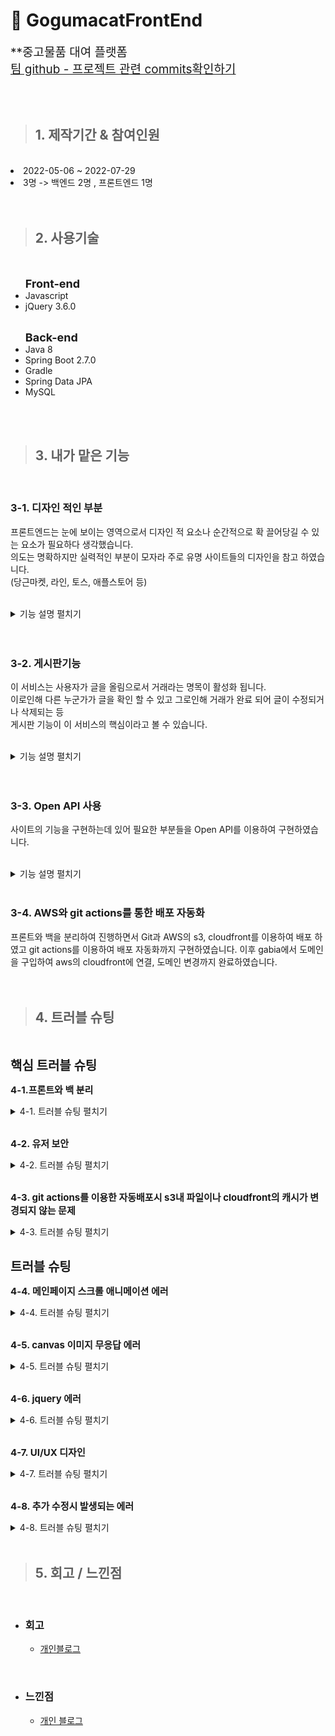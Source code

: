 # :sweet_potato: **GogumacatFrontEnd**
<span style="font-size : 19px">**중고물품 대여 플랫폼 <br>
[팀 github - 프로젝트 관련 commits확인하기](https://github.com/sparta-cloud-a3/GogumaCat-FrontEnd)


<br>
<br>


>## 1. 제작기간 & 참여인원

<br>
<li>2022-05-06 ~ 2022-07-29</li>
<li>3명 -> 백엔드 2명 , 프론트엔드 1명 </li>

<br>
<br>

>## 2. 사용기술

<br>
<ul><span style="font-size : 18px; font-weight : bold">Front-end</span>
<li>Javascript</li>
<li>jQuery 3.6.0</li>
<!-- <li>vue.js</li> -->
<br>
</ul>
<ul><span style="font-size : 18px; font-weight : bold">Back-end</span>
<li>Java 8 </li>
<li>Spring Boot 2.7.0</li>
<li>Gradle</li>
<li>Spring Data JPA</li>
<li> MySQL </li>
</ul>

<br>
<br>

>## 3. 내가 맡은 기능
<br>

### 3-1. **디자인 적인 부분**
프론트엔드는 눈에 보이는 영역으로서 디자인 적 요소나 순간적으로 확 끌어당길 수 있는 요소가 필요하다 생각했습니다. <br>
의도는 명확하지만 실력적인 부분이 모자라 주로 유명 사이트들의 디자인을 참고 하였습니다.<br>
(당근마켓, 라인, 토스, 애플스토어 등)<br>
<br>
<details>
<summary style="cursor : pointer;">기능 설명 펼치기</summary>

*  <span style="font-size : 15px; font-weight : bold">메인페이지</span>
    - 첫 로딩 화면   :mag: [코드확인](https://github.com/hoinlee-moi/GogumacatFrontEnd/blob/27260c638c3076fb5ff0af5f559f80de97339af2/js/index.js#L98) <br>
         - 코드를 작성하며 이런 인터렉티브 웹을 구성하려면 어떻게 해야하지 라는 고민을 많이했습니다. 코드적으로 이런걸 완성시키는 라이브러리나 함수가 따로 있는건가? 해서 찾던 도중 apple
         사이트와 Line 사이트에서 소스들을 확인<br>
         - 관리자 도구를 이용하여 하나하나 위치를 찾아보며 깨달은 결과 canvas를 이용하여 그림 위에 하얀 화면을 위치시켜 이동하는 방식을 쓰거나 div창의 위치를 옮기는 방식을 확인하였습니다.<br>
         - 그렇게 canvas 효과와 requestAnimationFrame을 이용하여  첫 페이지가 로딩 될 때 애니메이션 효과를 적용하였습니다.<br>
         - 적용 시킬 때 default프레임 속도가 너무 빠르다고 판단 사용자가 페이지를 인식 전에 프레임이 종료 된다거나 너무 빠르기 진행되는 것이 있어 구글링을 통해 setTimeout()이라는 지연 함수를 사용하여 사용자가 너무 지루하거나 빠르다고 느끼지 않을 속도를 구현하였습니다.
         **LINE 홈페이지 참고** <br>
         <br>
         
         ![](./Readme_gif/ezgif-4-8dc19e4aae.gif)

         <br>
    - 스크롤 애니메이션   :mag: [코드확인](https://github.com/hoinlee-moi/GogumacatFrontEnd/blob/27260c638c3076fb5ff0af5f559f80de97339af2/js/index.js#L246)<br>
        - 토스 사이트를 보며 사용자가 봤을 때 부담 없이 느껴지지만 특별함이 있는 듯한 느낌이 들었고 비어있는 곳에서 무언가 나타나면 시선이 그 쪽으로 옮겨지는 사람의 심리를 썼다는 걸 파악하였습니다.<br>
        - 메인페이지의 내용별로 각 section을 나눈 후 각 전체 스크롤과 각 섹션의 높이등을 계산하여 현재 section에서 스크롤이 위치하는 비율을 찾아냈습니다.
        - 이후 switch 문법을 이용 특정 section에서 원하는 스크롤 위치일 때 함수가 실행되도록 만들었지만 함수가 스크롤 위치마다 여러번 실행이 되는 문제가 발생되어 once:true나 removeEventListener까지 사용해보았지만 해결이 안되었습니다.
        - 해결을 위해 스크롤 인터렉티브를 사용하는 TOSS를 다시한번 확인 class명을 이용하여 CSS @keyframs를 적용한다는 걸 발견하였습니다.
        - 이후 addEventListener를 사용하여 사용자가 scroll 할 때마다 값을 갱신하여 특정 세션에 들어올경우<br> element의 class를 변환하여 CSS의 @Keyframes 의 애니메이션이 동작되도록 만들었습니다.<br>
        **TOSS 홈페이지 참고**<br>
        <br>
    
        ![](./Readme_gif/ezgif-4-9e6ae07206.gif)

        <br>
    - 인기 리스트 띄우기   :mag: [코드확인](https://github.com/hoinlee-moi/GogumacatFrontEnd/blob/27260c638c3076fb5ff0af5f559f80de97339af2/js/index.js#L342)<br>
        - 백엔드에서 보내준 API명세서를 확인하여 jQuery의 Ajax를 이용, 좋아요가 가장 많이 된 인기매물 top8개를 골라 리스트에 띄우도록 만들었습니다.<br>
    **당근마켓 홈페이지 참고**<br>
    <br><img src="./Readme_gif/main-list.jpg" width="600" height="388">

    <br>
</details>

<br>
<br>

### 3-2. **게시판기능**
이 서비스는 사용자가 글을 올림으로서 거래라는 명목이 활성화 됩니다.<br>
이로인해 다른 누군가가 글을 확인 할 수 있고 그로인해 거래가 완료 되어 글이 수정되거나 삭제되는 등 <br>
게시판 기능이 이 서비스의 핵심이라고 볼 수 있습니다.<br>
<br>

<details>
<summary style="cursor : pointer;">기능 설명 펼치기</summary>

*   <span style="font-size : 15px; font-weight : bold">목록페이지</span>   
:mag: [코드확인](https://github.com/hoinlee-moi/GogumacatFrontEnd/blob/72f129fa619388fd739c96c09cd1b6926e2ed8eb/js/list.js#L16)<br>
    - jQuery의 Ajax를 이용하여 데이터를 받아 전체 목록을 쭉 띄워주도록 하였습니다.<br>
    - Ajax콜을 할 때 들어가는 값에 따라 최신순과 좋아요 순으로 나뉘도록 하였습니다.<br>
    - 각 게시글마다 존재하는 id값이 있으며 id값을 URL에 넣어 상세페이지로 연결합니다<br>
    <br><img src="./Readme_gif/list.jpg" width="600" height="388">
    <br>
    <br>
* <span style="font-size : 15px; font-weight : bold">검색기능</span>   
:mag: [코드확인](https://github.com/hoinlee-moi/GogumacatFrontEnd/blob/72f129fa619388fd739c96c09cd1b6926e2ed8eb/js/list.js#L35)<br>
    - [search.js](https://github.com/hoinlee-moi/GogumacatFrontEnd/blob/7ac7577ea9cccd3fe6d6b67832bf1209dc270f5f/js/search.js#L1) 에 입력된 코드를 통해 검색 값을 받아 도메인에 넣어줍니다.
    - URL에서 데이터 값을 꺼내 Ajax로 백엔드에 요청 받은 데이터 목록을 띄워줍니다.<br>
    - 검색을 했을 때 어떻게 값을 받아야 하나를 고민했는데 팀원과 튜터님의 도움으로 URL에서 값을 받아오는 방법을 확인하였습니다.<br>
    <br><img src="./Readme_gif/search.jpg" width="600" height="388">
    <br>
    <br>
* <span style="font-size : 15px; font-weight : bold">글 상세 페이지(글삭제)</span>   
:mag: [코드확인](https://github.com/hoinlee-moi/GogumacatFrontEnd/blob/7ac7577ea9cccd3fe6d6b67832bf1209dc270f5f/js/post.js#L14)<br>
    - 각 게시글마다 정해진 id값을 있는데 이걸 어떻게 페이지로 연결시켜야 하는지 고민하다 검색기능을 구현할 때 사용한 방식을 이용 
    - URL에서 id값을 받아 Ajax로 백엔드에 요청, 받은 데이터로 상세페이지를 구성하였습니다.
    - 접속한 유저가 토큰을 가지고 있는지와 게시글에 등록된 username과 접속한 username이 같은지를 비교하여 삭제 수정등의 기능을 비 활성화 합니다.<br>
    - 상단의 모든 조건이 통과 될 경우 글 삭제를 누를 시 Ajax로 토큰과 함께 통신을 보내 db상 데이터를 삭제합니다.   
    :mag: [코드확인](https://github.com/hoinlee-moi/GogumacatFrontEnd/blob/424b0ad03085d21146d057612f4545c002182c37/js/post.js#L207)<br>
    <br><img src="./Readme_gif/post(guest).jpg" width="600" height="388"><br>
    <br><img src="./Readme_gif/post(user).jpg" width="600" height="388">
    <br>
    <br>
* <span style="font-size : 15px; font-weight : bold">글 작성 페이지</span>   
:mag: [코드확인](https://github.com/hoinlee-moi/GogumacatFrontEnd/blob/3601a0b7c990165f863d2582fade1d508690df68/js/posting.js#L9)<br>
    - 글 작성전에 유저가 로그인을 한 상태인지 쿠키에 저장된 토큰을 확인합니다.<br>
    - 날짜 부분에서 jQuery로 이루어진 달력 라이브러리를 사용했습니다   
    :mag: [코드확인](https://github.com/hoinlee-moi/GogumacatFrontEnd/blob/3601a0b7c990165f863d2582fade1d508690df68/js/overlap-posting.js#L107)<br>
    - 지도와 주소부분에서 kakao API공식 문서를 바탕으로 주소 검색과 지도 확인을 구성하였습니다.<br>
    - 등록 버튼을 누를 시 입력된 값과 이미지 파일을 FormData에 담아 Ajax로 토큰과 함께 백엔드에 전송합니다.   
    :mag: [코드확인](https://github.com/hoinlee-moi/GogumacatFrontEnd/blob/3601a0b7c990165f863d2582fade1d508690df68/js/overlap-posting.js#L36)
    <br>
    - 전체적인 구성을 하는 건 간단하였으나 마지막 FormData를 이용하여 Ajax콜을 하는 것은 처음이라 오류가 있었습니다.(백엔드에 데이터가 도착하지 않음)
    - 하나씩 FormData 어떤 데이터가 담기는지 console.log로 찍어 input파일이 담기지 않는 것을 확인했습니다.
    - file의 데이터를 제대로 추출하지 못해서 생긴 문제로 document 쿼리를 이용하여 콘솔창으로 파일이 담기는 형태를 파악하여 추적해서 담았더니 해결하였습니다.
    <br><img src="./Readme_gif/posting.png" width="600" height="388">
    <br>
    <br>
* <span style="font-size : 15px; font-weight : bold">글 수정 페이지</span>   
:mag: [코드확인](https://github.com/hoinlee-moi/GogumacatFrontEnd/blob/424b0ad03085d21146d057612f4545c002182c37/js/posting-update.js#L39)<br>
    - 글 수정 페이지 들어오기 전 url을 통한 우회 접속을 막기 위해 토큰 검사 및 로그인 한 유저와 글 작성 유저가 동일한지 확인합니다.   
    :mag: [코드확인](https://github.com/hoinlee-moi/GogumacatFrontEnd/blob/424b0ad03085d21146d057612f4545c002182c37/js/posting-update.js#L133)<br>
    - url을 통해 id 값을 뽑아 내어 해당하는 게시글의 데이터를 Ajax로 불러와 각 요소에 삽입합니다.<br>
    - 수정 완료 버튼을 누를 시 각 요소의 유무를 파악 후 Ajax를 통해 해당 게시글 데이터를 업데이트 합니다<br>
    - 이 때 무응답 오류가 생겼었는데 이는 파일이 변경되지 않을시 생기는 오류였습니다.
    - 글을 등록할 때 파일 그자체를 s3 버킷에 추가, 버킷에 저장된 URL만 가져와 이미지를 띄워주기 때문에 실제로 수정페이지엔 file 자체가 들어가지 않는 것을 확인
    - 글 등록할 때 추출했던 코드를 이용하여 if문으로 파일 유무를 걸러 FormData에 담고 백엔드 보내주도록 하였습니다.
    - 이는 백엔드에서도 파일 유무를 확인하여 update되도록 팀원과 함께 동시에 수정을 진행하였습니다.
    <br><img src="./Readme_gif/ezgif-5-a0b3c7fbad.gif" width="600" height="388">
    <br>
    <br>
</details>
<br>
<br>

### 3-3. **Open API 사용**
사이트의 기능을 구현하는데 있어 필요한 부분들을 Open API를 이용하여 구현하였습니다.<br>
<br>
<details>
<summary style="cursor : pointer;">기능 설명 펼치기</summary>

* <span style="font-size : 15px; font-weight : bold">상세 페이지 내 카카오 지도API</span>   
:mag: [코드확인](https://github.com/hoinlee-moi/GogumacatFrontEnd/blob/7ac7577ea9cccd3fe6d6b67832bf1209dc270f5f/js/post.js#L133)<br>
    - kakao api 공식문서를 통하여 지도 api를 구현하였으며 커스텀 오버레이를 통해 고구마캣 대표 색감과 캐릭터 이미지로 변경하였습니다.
    - 버튼을 통하여 지도와 로드뷰를 번갈아 확인할 수 있도록 구현하였습니다.<br>
    - 카카오 api를 사용하기 위해 주어진 앱 키의 보안상의 문제가 고민되었습니다
    - 앱 키를 추출하여도 카카오 api페이지 내에서 플랫폼을 등록을 통해 더블체킹으로 사용이 불가능한 것을 확인하였지만 추후 보안 강화를 위해 주기적인 앱키 변경 필요(카카오 dev talk 검색)
     

    <br><img src="./Readme_gif/map.jpg" width="600" height="388"><br>
    <br><img src="./Readme_gif/roadview.jpg" width="600" height="388">
    <br>
    <br>
* <span style="font-size : 15px; font-weight : bold">주소 검색 API</span>  
:mag: [코드확인](https://github.com/hoinlee-moi/GogumacatFrontEnd/blob/7ac7577ea9cccd3fe6d6b67832bf1209dc270f5f/js/overlap-posting.js#L90)<br>
    - kakao(daum)우편번호 api를 이용하여 구현하였으며 공식문서를 통해 어떤 주소를 입력해도 지번 주소로 출력 되도록 변경하였습니다<br>
    - api구현할 때 지번 주소로만 출력이 되도록 설정하기로 팀원 회의가 결정이 났습니다.
    - api 사용이 익숙하지 않아 어떻게 해야 할까를 고민하다 daum에서 api와 함께 주어지는 공식문서를 활용하여 기능들을 하나씩 대입해 보았습니다.
    - 그리고 구글링과 이미 api를 사용해 본 팀원에게 도움을 요청하여 원하는 결과값이 도출되도록 성공하였습니다.
    <br><img src="./Readme_gif/address.png" width="600" height="388"><br>
    <br>
    <br>
</details>
<br>

### 3-4. **AWS와 git actions를 통한 배포 자동화**
프론트와 백을 분리하여 진행하면서 Git과 AWS의 s3, cloudfront를 이용하여 배포 하였고 git actions를 이용하여 배포 자동화까지 구현하였습니다.
이후 gabia에서 도메인을 구입하여 aws의 cloudfront에 연결, 도메인 변경까지 완료하였습니다.
<br>
<br>
<br>

>## 4. **트러블 슈팅**
<br>

<span style="font-size : 20px; font-weight : bold">핵심 트러블 슈팅</span>
<br>

<span style="font-size : 15px; font-weight : bold">4-1.프론트와 백 분리 </span>
<details>
<summary style="cursor : pointer;">4-1. 트러블 슈팅 펼치기</summary>

* 처음 프로젝트를 시작할 땐 제가 프론트로 전향 전이라 프론트 인원 자체가 없었습니다
* 기존 프로젝트는 python의 flask로 서버를 구성하여 만들었습니다. 이때는 SSR로 구성하였는데 Java로 개발 언어를 바꾸는 과정에서 프론트도 함께 변경해야하는 것과 백엔드에서 생기는 버그에도 프론트 코드까지 재빌드 되는 불편함을 느껴 분리하는 작업을 진행하였습니다.<br>
<br>
    - 이 과정에서 프론트는 사용하였던 템플릿 언어(timeleaf)를 전부 제거 하였습니다.<br>
    - 새롭게 페이지를 구성하며 css가 충돌되는 현상이 있었습니다
    - 크롬 개발자 도구를 사용하여 각 html요소들이 가지는 CSS를 확인해보니 부트스트랩과 bulma라는 css라이브러리들을 사용할 때 가지는 default값이 문제라고 판단, 삭제후 직접 html과 css를 구현하였습니다.<br>
    - 템플릿 언어를 사용하며 html내에서 javascript나 CSS들을 혼합하여 사용되는 중입니다.<br>
    - 이는 정보와 제어 분리가 안되므로 javascript와 CSS를 파일로 분리 하여 중복되는 js코드들이 재활용 할 수 있었으며 캐쉬를 통해 속도 향상, 전송량의 경량화를 도모할 수 있었습니다.
    - 백과 분리되어 끊어진 통신을 api명세서를 바탕으로 jQuery(Ajax)를 이용하여 데이터 통신을 완료 했습니다.<br>
    <br>

* **수정전코드**<br>

    ``` html
    <div class=content-name;>
        <h1 th:text="${post.title}">글제목</h1>
        <h4 th:text="${post.price} +'원 (1일 기준)'">0원 (1일 기준)</h4>
        <h5 th:text="${post.date}">작성 일자</h5>
    </div>
    <div class="content-info" style="white-space: pre-line">
        <br>
        <p th:text="${post.content}">게시물 내용</p>
    </div>
    ```
    <br>

* **수정후코드 - javascript로 데이터를 받아 각 element값을 채워줬습니다.**<br>
    ```html
    <div class="post-img-container">
            <div class="post-img" id="post-img-box">
                <img id="postImage" src="">
            </div>
        </div>
        <div id="chat-box">
        </div>
        <div class="post-title-container">
            <div class="post-title">
                <p id="postTitle"></p>
                <p id="postAddress"></p>
                <p id="postPrice"></p>
                <p id="postSold"></p>
    ```
    ```javascript
    function getDetail(postId) { 
        $.ajax({
            type: "GET",
            url: `${domain}/post/detail/${postId}`,
            data: {},
            dataType : "json",
            beforeSend: function(xhr) {
                xhr.setRequestHeader("token", token);
            },
            success: function (response) {
                write_user = response['post']['writeUserId']
                makeDetail(response)
            },
            error:() => {
                alert('잘못된 접근입니다.')
                window.history.back()
            }
        })
    };
    ```

</details>
<br>

<span style="font-size : 15px; font-weight : bold">4-2. 유저 보안 </span>
<details>
<summary style="cursor : pointer;">4-2. 트러블 슈팅 펼치기</summary>

* 프로젝트 완성이후 고객 피드백을 받는 과정에서 url을 변경을 통한 접속시 토큰이나 유저에 상관없이 접속 되는 경우가 발생하였습니다.<br>
이로인해 로그인 하지 않은 사람 또는 다른 회원이 다른 사람의 글을 마음대로 변경할 수 있었습니다.
    - 이는 수정페이지를 들어오기 전 페이지에서 토큰을 검사할 뿐 url을 통한 페이지 바로 접속일 때 토큰과 유저 검사가 없었기 때문인 걸 발견하였습니다.<br>
    - 로그인에 관한 문제는 Cookie에 저장된 토큰을 jQuery로 불러와 존재하는지 유무로 간단히 검사할 수 있었습니다.<br>
    - 유저에 대해서는 접속한 유저의 id를 가져올 방법을 떠올리다 다른 페이지에서 로그인을 할 경우 상단 배너에 ajax콜로 프로필 데이터를 불러와 닉네임이 추가되는 것을 생각하였습니다.<br>
    - 수정페이지에 들어갈 때도 똑같이 로그인 한 프로필 데이터를 불러와 글 작성자의 id를 비교할 수 있도록 만들었습니다. 또한 페이지 로드시 바로 검사하도록 추가했습니다.<br>
    - 만약 URL의 id값을 비 정상적인 값으로 접근 시 ajax콜을 거부, error 메세지 와 페이지 접근 불가 조치로 해결하였습니다.<br>
    <br>
* **추가된 코드**

```javascript
function token_check() {
    if(!token) {
        alert('로그인이 필요합니다')
        window.history.back()
    }
}

function user_check() {
    connet_id = document.querySelector('.logo-container #loginName-0').textContent
    console.log(connet_id,write_id)
    if(connet_id != write_id) {
        alert('올바르지 않은 접근입니다.')
        window.history.back()
    }
}

window.addEventListener('load',() => {
    token_check()
    parameter()
    post()
})
```
<br>

</details>
<br>

<span style="font-size : 15px; font-weight : bold">4-3. git actions를 이용한 자동배포시 s3내 파일이나 cloudfront의 캐시가 변경되지 않는 문제 </span>
<details>
<summary style="cursor : pointer;">4-3. 트러블 슈팅 펼치기</summary>

* 자동 배포 완료 후 첫 테스트를 진행하니 s3내의 파일중 index를 제외하곤 변경된 내용이 저장되지 않는 문제점을 발견하였습니다.
    - 문제 해결을 위하여 테스트를 진행 할 때 git actions의 동작을 확인하고 올바르게 로드 되면 버킷 내의 파일이 변동 되었는지 확인하는 식으로 순차적으로 위를 올라가던 도중 s3내의 파일들이 변경 되어 있지 않은 것을 확인하였습니다.
    - 이는 git actions가 로드 될 때 통제하는 부분이 main.yml뿐이 없기에 해당 파일의 코드를 확인하여 exclud와 include의 단어 index.html만 되어 있는 부분을 확인하였습니다.
    -  AWS 자동배포를 공부할 때 사용했던 main.yml 코드를 그대로 가지고 온 것이 문제였습니다.
    - 해당된 코드를 주석처리하여 test 해본 후 정상 작동을 확인하여 해당 코드를 삭제 하였습니다.
    (with부분 삭제)<br>
    - 하지만 이후 S3에 새롭게 빌드된 파일들의 ACL이 private으로 바뀌어 페이지 자체가 ACCESS DENIED 되었습니다.
    - 이는 구글링을 통하여 main.yml을 변경하는 것이 아닌 버킷 정책을 통하여 public으로 바꿀 수 있다는 것을 확인, AWS공식문서에서 제공되는 버킷 정책을 통하여 버킷을 public으로 변경하였습니다.
    <br>
* **수정전코드**
```yml
    steps:
      - name: Checkout source code.
        uses: actions/checkout@master

      - name: Upload binary to S3 bucket
        uses: jakejarvis/s3-sync-action@master
        with:
          args: --acl public-read --exclude '*' --include 'index.html'
        env:
          AWS_S3_BUCKET: ${{ secrets.BUCKET_NAME }}
```
<br>

* **수정후코드**
```yml
steps:
      - name: Checkout source code.
        uses: actions/checkout@master
      - name: Upload binary to S3 bucket
        uses: jakejarvis/s3-sync-action@master
        env:
          AWS_S3_BUCKET: ${{ secrets.BUCKET_NAME }}
```
<br>

* 상단의 문제를 해결 한 뒤 S3내에선 코드 변경이 확인 되었지만 cloudfront에선 index파일 또한 캐시 삭제가 되지 않고 처음 배포된 상태 그대로 유지되는 문제점 또한 발견하였습니다.
    - 이는 상단의 문제를 확인하여 S3 버킷 내의 파일 또한 변경되는 것을 확인하였으나 페이지까지 배포되지 않았습니다.
    - 페이지 개발자 도구를 이용하여 네트워크 탭에서 페이지가 로드 될 때 불러오는 js파일의 소스를 확인하여 변경 전 js파일이 남아있음을 확인하였습니다.
    - 튜터님에게 도움을 요청하여 cloudfront는 캐시 리빌딩에 시간이 꽤 소요됨으로 main.yml에서 캐시삭제 관련 내용을 추가해야 한다는 것을 확인했습니다
    - 이는 위와 같은 main.yml 코드문제 였는데 cloudfront 코드 부분에서 캐시 초기화가 입력되어 있지만 PATHS를 /index.html로 지정하여 생긴 문제로 확인하여 /* 전체로 수정하여 해결하였습니다.
    <br>
    <br>
* **수정전코드**
```yml
- name: Invalidate cache CloudFront
        uses: chetan/invalidate-cloudfront-action@master
        env:
          DISTRIBUTION: ${{ secrets.DISTRIBUTION_ID }}
          PATHS: '/index.html'
        continue-on-error: true

```
<br>

* **수정후코드**
```yml
- name: Invalidate cache CloudFront
        uses: chetan/invalidate-cloudfront-action@master
        env:
          DISTRIBUTION: ${{ secrets.DISTRIBUTION_ID }}
          PATHS: '/*'
        continue-on-error: true
```
<br>
</details>
<br>

<span style="font-size : 20px; font-weight : bold"> 트러블 슈팅</span>
<br>

<span style="font-size : 15px; font-weight : bold">4-4. 메인페이지 스크롤 애니메이션 에러 
</span>
<details>
<summary style="cursor : pointer;">4-4. 트러블 슈팅 펼치기</summary>

* 스크롤을 이용한 인터렉션 페이지를 만드는 도중 사용자가 스크롤 할 때마다 계속해서 애니메이션이 재 시작되는 문제를 발견하였습니다.
    - 문제점을 알아보기 위해 함수가 실행될 때마다 console.log를 이용하여 실행 타이밍을 확인 
    - requestAnimationFrame로 구현하였는데 addEventListener()를 스크롤로 하고 함수 실행 제제가 마땅히 들어가 있지 않아 해당 섹션에서 스크롤이 될 때마다 무한 재실행 되는 것을 콘솔로 확인하였습니다.
    - 이에 스크롤 비율, 섹션 나누기 등을 통하여 제제를 테스트 하던 중 클래스 네임 변경을 이용하는 것을 생각했지만 생각보다 부드러운 프레임이 되지 않았습니다.
    - 그래서 requestAnimationFrame로 구현한 부분을 과감히 포기, 같은 기능을 이용하는 토스의 페이지 소스를 확인하던 중 class네임 변경을 통한 css적용으로 애니메이션을 구현하는 것을 확인했습니다.
    - 진행한 코드를 과감히 삭제 후 CSS의 keyframs 애니메이션 효과를 이용 class명 유무를 트리거로 두어 특정 위치에서 스크롤 될 시 한 번만 애니메이션이 실행되도록 변경하였습니다.

</details>
<br>

<span style="font-size : 15px; font-weight : bold">4-5. canvas 이미지 무응답 에러 </span>
<details>
<summary style="cursor : pointer;">4-5. 트러블 슈팅 펼치기</summary>

* 이미지 파일을 canvas로 그릴 때 아직 load되지 않아 페이지 로딩시 에러 없이 흰색 화면만 출력되었다.<br>
    - 무응답 오류라 console.log를 사용하여 찍어보기도 하였고 네트워크에서 해당 이미지 파일을 불러오는 것인지도 확인했습니다.
    - 이후 HTML에서 test용 img태그에 같은 이미지를 넣어 확인하니 canvas에 이미지가 삽입 되고 img태그를 삭제하니 다시 무응답 오류가 되는 것을 발견했습니다.
    - canvas는 javascript를 통해 이미지가 로드되고 img 태그는 html을 통해 이미지가 로드 되니 이미지가 준비 되기 전에 canvas가 그려져 무응답 흰색 화면만 출력되는 것을 찾아냈습니다.
    - 해당 문제점을 구글링을 통해 이미지가 로드 되고 canvas에 image를 넣어줄 수 있도록 image.onload 사용하여 해결했습니다.
    - 이후 최초 로딩 화면을 구현함으로서 로딩 화면이 끝난 후 canvas가 그려질 수 있도록 함수 위치를 변경하여 image.onload는 제거하였습니다.
</details>
<br>

<span style="font-size : 15px; font-weight : bold">4-6. jquery 에러 </span>
<details>
<summary style="cursor : pointer;">4-6. 트러블 슈팅 펼치기</summary>

* 글 작성과 글 수정 페이지에서 jQuery가 아예 동작하지 않는 오류가 발생하였습니다.<br>
    - 문제점을 찾기 위해 개발자 도구 창을 이용하여 에러를 확인하였습니다.
    - javascript 코드 내 $ 시작부터 에러를 발생하는 것을 통해 $를 사용하는 jQuery의 문제점으로 파악하였습니다.
    - HTML에 정상적인 jQuery 라이브러리가 스크립트 되어 있는지를 먼저 확인 후 페이지 개발자 도구의 네트워크 탭을 통해 jQuery가 정상 로드되는 것을 확인해 보았습니다.
    - 확인 결과 jQuery가 2번 로드 되는 것을 확인 달력 라이브러리를 가져올 때 생긴 문제로 다른 버전의 jQuery를 2번 로드하여 생겼다고 판단하여 구 버전 로드를 삭제하니 정상 작동하였습니다.

</details>
<br>

<span style="font-size : 15px; font-weight : bold">4-7. UI/UX 디자인 </span>
<details>
<summary style="cursor : pointer;">4-7. 트러블 슈팅 펼치기</summary>

* 초기 디자인은 매우 단조로웠으며 사용자 편의성도 매우 낮았습니다. 이후에 수정된 부분들도 부족한 부분이 많아 계속되는 수정을 거쳤습니다.<br>
    - 기존 페이지 구성시 bulma와 부트스트랩을 이용하여 가지고 있던 기존 CSS들 때문에 새롭게 추가된 css들과 충돌이 일어났습니다.
    - 해당 요소들을 삭제하고 클레스나 id 등이 직관적이지 않은 부분을 전부 삭제 후 재 구성하였습니다.
    - 그리고 각 페이지 별로 직접 사용하며 불편한 점들을 하나하나 고쳐 나갔습니다. 
    - 엔터키로 검색이 되지 않는 부분, 색감이나 페이지 구성이 한 눈에 들어오지 않는 부분 등
    - 또 list페이지로 돌아올 버튼이 없는 것, 로그인 버튼이 명확하게 주어지지 않아 사용자가 처음 접속 시 로그인 하기 어려운 점, 첫 메인 페이지에서 바로 list들을 보러가려면 상단 배너의 버튼을 클릭해야 하는 등의 사용자 편의에 불편한 부분들을 수정을 통해 완화하였습니다.
</details>
<br>

<span style="font-size : 15px; font-weight : bold">4-8. 추가 수정시 발생되는 에러 </span>
<details>
<summary style="cursor : pointer;">4-8. 트러블 슈팅 펼치기</summary>

* 프로젝트를 처음 시작할 때 필요한 html요소들이나 domain, token등을 따로 상단에 모아두지 않아 수정시마다 전체에서 검색하여 고쳐야 되는 문제가 발생하였습니다.<br>
    - 각 함수마다 변수명을 새로 지정하며 document 퀴리를 이용하여 불러왔었는데 이로인해 중복코드들이 굉장히 많아졌습니다
    - 또한 프론트를 분리하여 재 구성할 때 변경된 요소 id명 클래스 네임에 맞게 재활용 한 javascript 코드들을 변경할 때 하나하나 찾아가며 변경하고 오타나 변경 안된 부분으로 인해 에러가 발생했습니다.
    - 그로인해 새롭게 프론트를 구성할 때 코드를 진행하며 필요한 변수와 html 요소들을 한꺼번에 상단에 모아두어 정리한 뒤 하단부 코드에서 직접적으로 사용하는 것이 아닌 정리한 변수들을 사용하여 적용하였습니다.
    - 이로인해 수정 변경이 있을 시 상단에 코드를 추가한다거나 변경하여 전체 코드를 찾아가며 수정하는 번거로움이 사라졌습니다.<br>
    <br>
* **수정코드**<br>
```javascript
//도메인과 토큰
const domain = "http://www.hongseos.shop"

const token = $.cookie("mytoken")

//파라미터 닮을 배열
const paramArray = [];
let id = 0;
//비교할 유저 아이디
let connet_id;
let write_id;

//각 input 값 변수 지정
const inputInfo = [{
    type : 'input',
    objs : {
        title : document.querySelector('#posting-title'),
        date : document.querySelector('#calendar'),
        price : document.querySelector('#price'),
        content : document.querySelector('#content'),
        address :document.querySelector('#local_address'),
        file : document.querySelector('#img'),
        file_name : document.querySelector('#file-js-example .file-name'),
        file_preview : document.querySelector('#image_preview #img_pre')
    }
}]
const objs = inputInfo[0].objs
```
</details>
<br>

>## 5. 회고 / 느낀점
<br>

* ### **회고**
    - [개인블로그](https://velog.io/@lee_moi/1%EB%B2%88%EC%A7%B8-%ED%94%84%EB%A1%9C%EC%A0%9D%ED%8A%B8-%ED%9A%8C%EA%B3%A0)
<br>

* ### **느낀점**
    - [개인 블로그](https://velog.io/@lee_moi/WIL-15202207025-0731-%EC%B2%AB-%ED%94%84%EB%A1%9C%EC%A0%9D%ED%8A%B8%EC%9D%98-%EB%81%9D)
